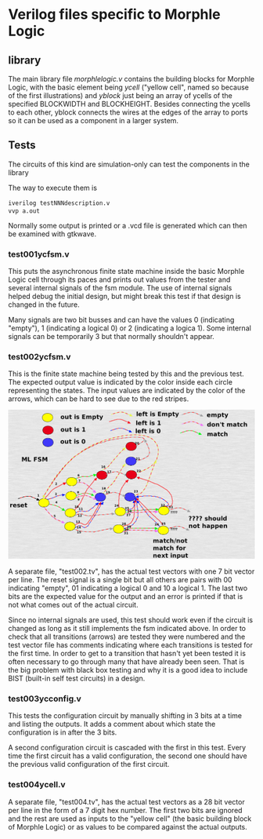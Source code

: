 <!---
< SPDX-FileCopyrightText: Copyright 2020 Jecel Mattos de Assumpcao Jr
< 
< SPDX-License-Identifier: Apache-2.0 
< 
< Licensed under the Apache License, Version 2.0 (the "License");
< you may not use this file except in compliance with the License.
< You may obtain a copy of the License at
< 
<     https://www.apache.org/licenses/LICENSE-2.0
< 
< Unless required by applicable law or agreed to in writing, software
< distributed under the License is distributed on an "AS IS" BASIS,
< WITHOUT WARRANTIES OR CONDITIONS OF ANY KIND, either express or implied.
< See the License for the specific language governing permissions and
< limitations under the License.
--->
# Verilog files specific to Morphle Logic

## library

The main library file *morphlelogic.v* contains the building blocks for Morphle Logic, with the basic element being *ycell* ("yellow cell", named so because of the first illustrations) and *yblock* just being an array of ycells of the specified BLOCKWIDTH and BLOCKHEIGHT. Besides connecting the ycells to each other, yblock connects the wires at the edges of the array to ports so it can be used as a component in a larger system.

## Tests

The circuits of this kind are simulation-only can test the components in the library

The way to execute them is

    iverilog testNNNdescription.v
    vvp a.out

Normally some output is printed or a .vcd file is generated which can then be examined with gtkwave.

### test001ycfsm.v

This puts the asynchronous finite state machine inside the basic Morphle Logic cell through its paces and prints out values from the tester and several internal signals of the fsm module. The use of internal signals helped debug the initial design, but might break this test if that design is changed in the future.

Many signals are two bit busses and can have the values 0 (indicating "empty"), 1 (indicating a logical 0) or 2 (indicating a logica 1). Some internal signals can be temporarily 3 but that normally shouldn't appear.

### test002ycfsm.v

This is the finite state machine being tested by this and the previous test. The expected output value is indicated by the color inside each circle representing the states. The input values are indicated by the color of the arrows, which can be hard to see due to the red stripes.

![Finite State Machine for basic Morphle Logic cell](ycfsmnum.png)

A separate file, "test002.tv", has the actual test vectors with one 7 bit vector per line. The reset signal is a single bit but all others are pairs with 00 indicating "empty", 01 indicating a logical 0 and 10 a logical 1. The last two bits are the expected value for the output and an error is printed if that is not what comes out of the actual circuit.

Since no internal signals are used, this test should work even if the circuit is changed as long as it still implements the fsm indicated above. In order to check that all transitions (arrows) are tested they were numbered and the test vector file has comments indicating where each transitions is tested for the first time. In order to get to a transition that hasn't yet been tested it is often necessary to go through many that have already been seen. That is the big problem with black box testing and why it is a good idea to include BIST (built-in self test circuits) in a design.

### test003ycconfig.v

This tests the configuration circuit by manually shifting in 3 bits at a time and listing the outputs. It adds a comment about which state the configuration is in after the 3 bits.

A second configuration circuit is cascaded with the first in this test. Every time the first circuit has a valid configuration, the second one should have the previous valid configuration of the first circuit.

### test004ycell.v

A separate file, "test004.tv", has the actual test vectors as a 28 bit vector per line in the form of a 7 digit hex number. The first two bits are ignored and the rest are used as inputs to the "yellow cell" (the basic building block of Morphle Logic) or as values to be compared against the actual outputs.
